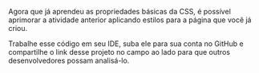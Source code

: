Agora que já aprendeu as propriedades básicas da CSS, é possível aprimorar a atividade anterior aplicando estilos para a página que você já criou.

 

Trabalhe esse código em seu IDE, suba ele para sua conta no GitHub e compartilhe o link desse projeto no campo ao lado para que outros desenvolvedores possam analisá-lo.
